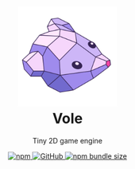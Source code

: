 <h1 align="center">
  <img src="https://raw.githubusercontent.com/dinomintstudio/vole/master/data/logo/logo.svg" alt="logo" width="200">
  <br>
  Vole
</h1>

<p align="center">
  Tiny 2D game engine
</p>

<p align="center">
    <a href="https://www.npmjs.com/package/@vole-engine/core">
        <img alt="npm" src="https://img.shields.io/npm/v/@vole-engine/core?activeTab=readme?style=plastic">
    </a>
    <a href="https://github.com/dinomintstudio/vole">
        <img alt="GitHub" src="https://img.shields.io/github/license/dinomintstudio/vole">
    </a>
    <a href="https://bundlephobia.com/package/@vole-engine/core">
        <img alt="npm bundle size" src="https://img.shields.io/bundlephobia/min/@vole-engine/core?label=bundle%20size">
    </a>
</p>
